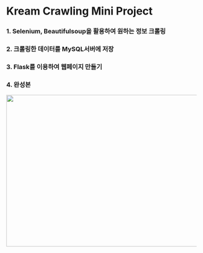 # Kream Crawling Mini Project 

### 1. Selenium, Beautifulsoup을 활용하여 원하는 정보 크롤링
### 2. 크롤링한 데이터를 MySQL서버에 저장
### 3. Flask를 이용하여 웹페이지 만들기
### 4. 완성본
<img width="600" height = "400" src="https://github.com/ark0723/assignment/assets/34089914/efd01bff-be2b-4d1d-9713-35b2be585062">
